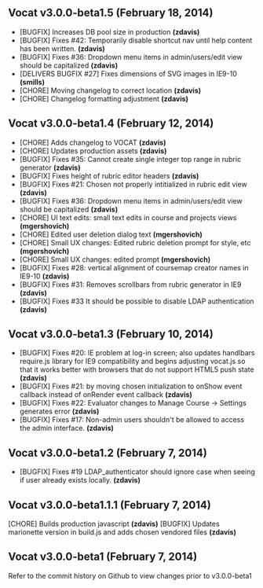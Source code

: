 ## Vocat v3.0.0-beta1.5 (February 18, 2014)

* [BUGFIX] Increases DB pool size in production **(zdavis)**
* [BUGFIX] Fixes #42: Temporarily disable shortcut nav until help content has been written. **(zdavis)**
* [BUGFIX] Fixes #36: Dropdown menu items in admin/users/edit view should be capitalized **(zdavis)**
* [DELIVERS BUGFIX #27] Fixes dimensions of SVG images in IE9-10 **(smills)**
* [CHORE] Moving changelog to correct location **(zdavis)**
* [CHORE] Changelog formatting adjustment **(zdavis)**

## Vocat v3.0.0-beta1.4 (February 12, 2014)

* [CHORE] Adds changelog to VOCAT **(zdavis)**
* [CHORE] Updates production assets **(zdavis)**
* [BUGFIX] Fixes #35: Cannot create single integer top range in rubric generator **(zdavis)**
* [BUGFIX] Fixes height of rubric editor headers **(zdavis)**
* [BUGFIX] Fixes #21: Chosen not properly intitialized in rubric edit view **(zdavis)**
* [BUGFIX] Fixes #36: Dropdown menu items in admin/users/edit view should be capitalized **(zdavis)**
* [CHORE] UI text edits: small text edits in course and projects views **(mgershovich)**
* [CHORE] Edited user deletion dialog text **(mgershovich)**
* [CHORE] Small UX changes: Edited rubric deletion prompt for style, etc **(mgershovich)**
* [CHORE] Small UX changes: edited prompt **(mgershovich)**
* [BUGFIX] Fixes #28: vertical alignment of coursemap creator names in IE9-10 **(zdavis)**
* [BUGFIX] Fixes #31: Removes scrollbars from rubric generator in IE9 **(zdavis)**
* [BUGFIX] Fixes #33 It should be possible to disable LDAP authentication **(zdavis)**

## Vocat v3.0.0-beta1.3 (February 10, 2014)

* [BUGFIX] Fixes #20: IE problem at log-in screen; also updates handlbars require.js library for IE9 compatibility and begins adjusting vocat.js so that it works better with browsers that do not support HTML5 push state **(zdavis)**
* [BUGFIX] Fixes #21: by moving chosen initialization to onShow event callback instead of onRender event callback **(zdavis)**
* [BUGFIX] Fixes #22: Evaluator changes to Manage Course -> Settings generates error **(zdavis)**
* [BUGFIX] Fixes #17: Non-admin users shouldn't be allowed to access the admin interface. **(zdavis)**

## Vocat v3.0.0-beta1.2 (February 7, 2014)

* [BUGFIX] Fixes #19 LDAP_authenticator should ignore case when seeing if user already exists locally. **(zdavis)**

## Vocat v3.0.0-beta1.1.1 (February 7, 2014)

[CHORE] Builds production javascript **(zdavis)**
[BUGFIX] Updates marionette version in build.js and adds chosen vendored files **(zdavis)**

## Vocat v3.0.0-beta1 (February 7, 2014)

Refer to the commit history on Github to view changes prior to v3.0.0-beta1
